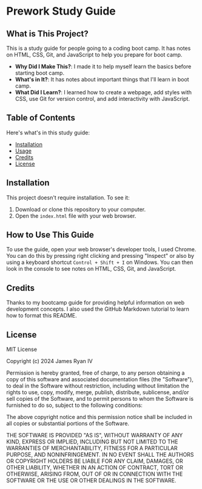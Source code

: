 # Prework Study Guide

## What is This Project?

This is a study guide for people going to a coding boot camp. It has notes on HTML, CSS, Git, and JavaScript to help you prepare for boot camp.

- **Why Did I Make This?**: I made it to help myself  learn the basics before starting boot camp.
- **What's in It?**: It has notes about important things that I'll learn in boot camp.
- **What Did I Learn?**: I learned how to create a webpage, add styles with CSS, use Git for version control, and add interactivity with JavaScript.

## Table of Contents

Here's what's in this study guide:

- [Installation](#installation)
- [Usage](#usage)
- [Credits](#credits)
- [License](#license)

## Installation

This project doesn't require installation. To see it:

1. Download or clone this repository to your computer.
2. Open the `index.html` file with your web browser.

## How to Use This Guide

To use the guide, open your web browser's developer tools, I used Chrome. You can do this by pressing right clicking and pressing "Inspect" or also by using a keyboard shortcut `Control + Shift + I` on Windows. You can then look in the console to see notes on HTML, CSS, Git, and JavaScript.

## Credits

Thanks to my bootcamp guide for providing helpful information on web development concepts. I also used the GitHub Markdown tutorial to learn how to format this README.

## License

MIT License

Copyright (c) 2024 James Ryan IV

Permission is hereby granted, free of charge, to any person obtaining a copy
of this software and associated documentation files (the "Software"), to deal
in the Software without restriction, including without limitation the rights
to use, copy, modify, merge, publish, distribute, sublicense, and/or sell
copies of the Software, and to permit persons to whom the Software is
furnished to do so, subject to the following conditions:

The above copyright notice and this permission notice shall be included in all
copies or substantial portions of the Software.

THE SOFTWARE IS PROVIDED "AS IS", WITHOUT WARRANTY OF ANY KIND, EXPRESS OR
IMPLIED, INCLUDING BUT NOT LIMITED TO THE WARRANTIES OF MERCHANTABILITY,
FITNESS FOR A PARTICULAR PURPOSE, AND NONINFRINGEMENT. IN NO EVENT SHALL THE
AUTHORS OR COPYRIGHT HOLDERS BE LIABLE FOR ANY CLAIM, DAMAGES, OR OTHER
LIABILITY, WHETHER IN AN ACTION OF CONTRACT, TORT OR OTHERWISE, ARISING FROM,
OUT OF OR IN CONNECTION WITH THE SOFTWARE OR THE USE OR OTHER DEALINGS IN THE
SOFTWARE.
